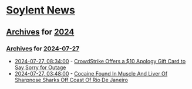 # [Soylent News](../../../README.md)

## [Archives](../../index.md) for [2024](../index.md)

### [Archives](../../index.md) for [2024-07-27](index.md)

* [2024-07-27, 08:34:00](https://soylentnews.org/article.pl?sid=24/07/26/1226255&from=rss) - [CrowdStrike Offers a $10 Apology Gift Card to Say Sorry for Outage](https://soylentnews.org/article.pl?sid=24/07/26/1226255&from=rss)
* [2024-07-27, 03:48:00](https://soylentnews.org/article.pl?sid=24/07/26/0110233&from=rss) - [Cocaine Found In Muscle And Liver Of Sharpnose Sharks Off Coast Of Rio De Janeiro](https://soylentnews.org/article.pl?sid=24/07/26/0110233&from=rss)
